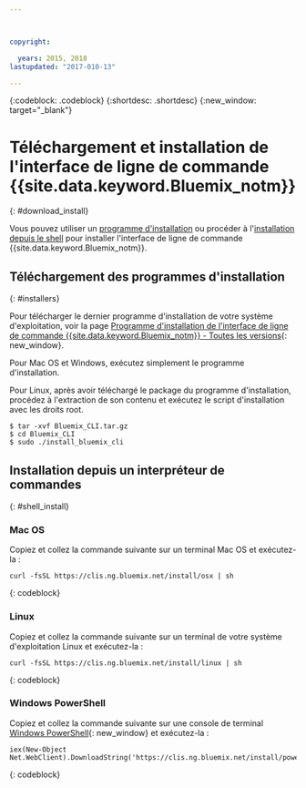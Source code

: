 ```yaml
---



copyright:

  years: 2015, 2018
lastupdated: "2017-010-13"

---
```


{:codeblock: .codeblock} 
{:shortdesc: .shortdesc}
{:new_window: target="_blank"}


# Téléchargement et installation de l'interface de ligne de commande {{site.data.keyword.Bluemix_notm}}
{: #download_install}

Vous pouvez utiliser un [programme d'installation](#installers) ou procéder à l'[installation depuis le shell](#shell_install) pour installer l'interface de ligne de commande {{site.data.keyword.Bluemix_notm}}.

## Téléchargement des programmes d'installation
{: #installers}

Pour télécharger le dernier programme d'installation de votre système d'exploitation, voir la page [Programme d'installation de l'interface de ligne de commande {{site.data.keyword.Bluemix_notm}} - Toutes les versions](all_versions.html){: new_window}.

Pour Mac OS et Windows, exécutez simplement le programme d'installation. 

Pour Linux, après avoir téléchargé le package du programme d'installation, procédez à l'extraction de son contenu et exécutez le script d'installation avec les droits root.

  ```
  $ tar -xvf Bluemix_CLI.tar.gz
  $ cd Bluemix_CLI
  $ sudo ./install_bluemix_cli

  ```
  
## Installation depuis un interpréteur de commandes
{: #shell_install}


### Mac OS

Copiez et collez la commande suivante sur un terminal Mac OS et exécutez-la :

```
curl -fsSL https://clis.ng.bluemix.net/install/osx | sh
```
{: codeblock}

### Linux

Copiez et collez la commande suivante sur un terminal de votre système d'exploitation Linux et exécutez-la :

```
curl -fsSL https://clis.ng.bluemix.net/install/linux | sh
```
{: codeblock}

### Windows PowerShell

Copiez et collez la commande suivante sur une console de terminal [Windows PowerShell](https://msdn.microsoft.com/en-us/powershell/scripting/getting-started/getting-started-with-windows-powershell){: new_window} et exécutez-la :

```
iex(New-Object Net.WebClient).DownloadString('https://clis.ng.bluemix.net/install/powershell')
```
{: codeblock}
